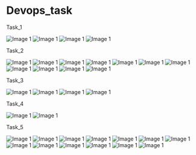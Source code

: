 # Devops_task
Task_1

![Image 1](Task_1/IMG-20250318-WA0007.jpg)
![Image 1](Task_1/IMG-20250318-WA0008.jpg)
![Image 1](Task_1/IMG-20250318-WA0009.jpg)
![Image 1](Task_1/IMG-20250318-WA0010.jpg)

Task_2

![Image 1](Task_2/144.png)
![Image 1](Task_2/145.png)
![Image 1](Task_2/146.png)
![Image 1](Task_2/147.png)
![Image 1](Task_2/148.png)
![Image 1](Task_2/149.png)
![Image 1](Task_2/150.png)
![Image 1](Task_2/151.png)
![Image 1](Task_2/152.png)
![Image 1](Task_2/153.png)
![Image 1](Task_2/154.png)

Task_3

![Image 1](Task_3/155.png)
![Image 1](Task_3/157.png)
![Image 1](Task_3/159.png)
![Image 1](Task_3/160.png)

Task_4

![Image 1](Task_4/173.png)
![Image 1](Task_4/174.png)

Task_5

![Image 1](Task_5/185.png)
![Image 1](Task_5/186.png)
![Image 1](Task_5/187.png)
![Image 1](Task_5/188.png)
![Image 1](Task_5/189.png)
![Image 1](Task_5/190.png)
![Image 1](Task_5/191.png)
![Image 1](Task_5/192.png)
![Image 1](Task_5/194.png)
![Image 1](Task_5/195.png)
![Image 1](Task_5/196.png)
![Image 1](Task_5/183.png)
![Image 1](Task_5/184.png)